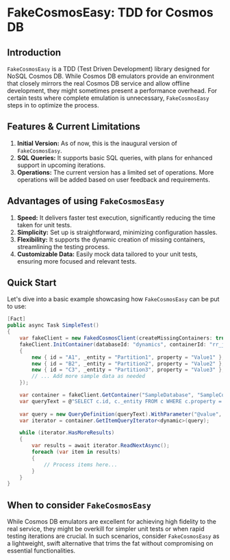 # FakeCosmosEasy: TDD for Cosmos DB
## Introduction
`FakeCosmosEasy` is a TDD (Test Driven Development) library designed for NoSQL Cosmos DB. While Cosmos DB emulators provide an environment that closely mirrors the real Cosmos DB service and allow offline development, they might sometimes present a performance overhead. For certain tests where complete emulation is unnecessary, `FakeCosmosEasy` steps in to optimize the process.

## Features & Current Limitations
1. **Initial Version:** As of now, this is the inaugural version of `FakeCosmosEasy`.
1. **SQL Queries:** It supports basic SQL queries, with plans for enhanced support in upcoming iterations.
1. **Operations:** The current version has a limited set of operations. More operations will be added based on user feedback and requirements.

## Advantages of using `FakeCosmosEasy`
1. **Speed:** It delivers faster test execution, significantly reducing the time taken for unit tests.
1. **Simplicity:** Set up is straightforward, minimizing configuration hassles.
1. **Flexibility:** It supports the dynamic creation of missing containers, streamlining the testing process.
1. **Customizable Data:** Easily mock data tailored to your unit tests, ensuring more focused and relevant tests.

## Quick Start
Let's dive into a basic example showcasing how `FakeCosmosEasy` can be put to use:

```csharp
[Fact]
public async Task SimpleTest()
{
    var fakeClient = new FakedCosmosClient(createMissingContainers: true);
    fakeClient.InitContainer(databaseId: "dynamics", containerId: "rr_jobprofile", partitionKey: "_entity", new[]
    {
        new { id = "A1", _entity = "Partition1", property = "Value1" },
        new { id = "B2", _entity = "Partition2", property = "Value2" },
        new { id = "C3", _entity = "Partition3", property = "Value3" },
        // ... Add more sample data as needed
    });

    var container = fakeClient.GetContainer("SampleDatabase", "SampleContainer");
    var queryText = @"SELECT c.id, c._entity FROM c WHERE c.property = @value";
    
    var query = new QueryDefinition(queryText).WithParameter("@value", "Value1");
    var iterator = container.GetItemQueryIterator<dynamic>(query);

    while (iterator.HasMoreResults)
    {
        var results = await iterator.ReadNextAsync();
        foreach (var item in results)
        {
            // Process items here...
        }
    }
}

```

## When to consider `FakeCosmosEasy`
While Cosmos DB emulators are excellent for achieving high fidelity to the real service, they might be overkill for simpler unit tests or when rapid testing iterations are crucial. In such scenarios, consider `FakeCosmosEasy` as a lightweight, swift alternative that trims the fat without compromising on essential functionalities.